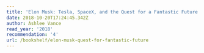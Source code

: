 ```yaml
---
title: 'Elon Musk: Tesla, SpaceX, and the Quest for a Fantastic Future'
date: 2018-10-20T17:24:45.342Z
author: Ashlee Vance
read_year: '2018'
recommendation: '4'
url: /bookshelf/elon-musk-quest-for-fantastic-future
---
```


